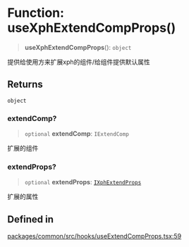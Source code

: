 # Function: useXphExtendCompProps()

> **useXphExtendCompProps**(): `object`

提供给使用方来扩展xph的组件/给组件提供默认属性

## Returns

`object`

### extendComp?

> `optional` **extendComp**: `IExtendComp`

扩展的组件

### extendProps?

> `optional` **extendProps**: [`IXphExtendProps`](../interfaces/IXphExtendProps.md)

扩展的属性

## Defined in

[packages/common/src/hooks/useExtendCompProps.tsx:59](https://github.com/XiaoPiHong/xph-crud/blob/300d288b2cb7d1d481589252292dd1816109678d/packages/common/src/hooks/useExtendCompProps.tsx#L59)
